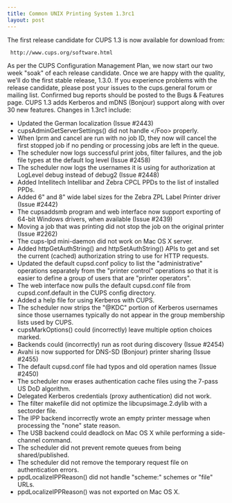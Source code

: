 ```yaml
---
title: Common UNIX Printing System 1.3rc1
layout: post
---
```


The first release candidate for CUPS 1.3 is now available for download from:

     http://www.cups.org/software.html

As per the CUPS Configuration Management Plan, we now start our two week "soak" of each release candidate. Once we are happy with the quality, we'll do the first stable release, 1.3.0. If you experience problems with the release candidate, please post your issues to the cups.general forum or mailing list. Confirmed bug reports should be posted to the Bugs &amp; Features page. 
CUPS 1.3 adds Kerberos and mDNS (Bonjour) support along with over 30 new features. Changes in 1.3rc1 include:
- Updated the German localization (Issue #2443)
- cupsAdminGetServerSettings() did not handle &lt;/Foo&gt; properly.
- When lprm and cancel are run with no job ID, they now will cancel the first stopped job if no pending or processing jobs are left in the queue.
- The scheduler now logs successful print jobs, filter failures, and the job file types at the default log level (Issue #2458)
- The scheduler now logs the usernames it is using for authorization at LogLevel debug instead of debug2 (Issue #2448)
- Added Intellitech Intellibar and Zebra CPCL PPDs to the list of installed PPDs.
- Added 6&quot; and 8&quot; wide label sizes for the Zebra ZPL Label Printer driver (Issue #2442)
- The cupsaddsmb program and web interface now support exporting of 64-bit Windows drivers, when available (Issue #2439)
- Moving a job that was printing did not stop the job on the original printer (Issue #2262)
- The cups-lpd mini-daemon did not work on Mac OS X server.
- Added httpGetAuthString() and httpSetAuthString() APIs to get and set the current (cached) authorization string to use for HTTP requests.
- Updated the default cupsd.conf policy to list the &quot;administrative&quot; operations separately from the &quot;printer control&quot; operations so that it is easier to define a group of users that are &quot;printer operators&quot;.
- The web interface now pulls the default cupsd.conf file from cupsd.conf.default in the CUPS config directory.
- Added a help file for using Kerberos with CUPS.
- The scheduler now strips the &quot;@KDC&quot; portion of Kerberos usernames since those usernames typically do not appear in the group membership lists used by CUPS.
- cupsMarkOptions() could (incorrectly) leave multiple option choices marked.
- Backends could (incorrectly) run as root during discovery (Issue #2454)
- Avahi is now supported for DNS-SD (Bonjour) printer sharing (Issue #2455)
- The default cupsd.conf file had typos and old operation names (Issue #2450)
- The scheduler now erases authentication cache files using the 7-pass US DoD algorithm.
- Delegated Kerberos credentials (proxy authentication) did not work.
- The filter makefile did not optimize the libcupsimage.2.dylib with a sectorder file.
- The IPP backend incorrectly wrote an empty printer message when processing the &quot;none&quot; state reason.
- The USB backend could deadlock on Mac OS X while performing a side-channel command.
- The scheduler did not prevent remote queues from being shared/published.
- The scheduler did not remove the temporary request file on authentication errors.
- ppdLocalizeIPPReason() did not handle &quot;scheme:&quot; schemes or &quot;file&quot; URLs.
- ppdLocalizeIPPReason() was not exported on Mac OS X.
